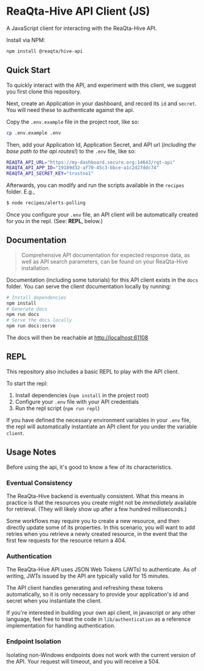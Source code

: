 <h1 class="h1-readme">ReaQta-Hive API Client (JS)</h1>

A JavaScript client for interacting with the ReaQta-Hive API.

Install via NPM:

```sh
npm install @reaqta/hive-api
```

## Quick Start

To quickly interact with the API, and experiment with this client, we suggest you first clone this repository.

Next, create an Application in your dashboard, and record its `id` and `secret`. You will need these to authenticate against the api.

Copy the `.env.example` file in the project root, like so:
```sh
cp .env.example .env
```

Then, add your Application Id, Application Secret, and API url (*including the base path to the api routes!*) to the `.env` file, like so:

```sh
REAQTA_API_URL="https://my-dashboard.secure.org:14643/rqt-api"
REAQTA_API_APP_ID="19189d32-af70-45c3-bbce-a1c2d27ddc74"
REAQTA_API_SECRET_KEY="trustno1"
```

Afterwards, you can modify and run the scripts available in the `recipes` folder. E.g.,

```sh
$ node recipes/alerts-polling
```

Once you configure your `.env` file, an API client will be automatically created for you in the repl. (See: **REPL**, below.)

## Documentation

> Comprehensive API documentation for expected response data, as well as API search parameters, can be found on your ReaQta-Hive installation.

Documentation (including some tutorials) for this API client exists in the `docs` folder. You can serve the client documentation locally by running:

```sh
# Install dependencies
npm install
# Generate docs
npm run docs
# Serve the docs locally
npm run docs:serve
```

The docs will then be reachable at [http://localhost:61108](http://localhost:61108)

## REPL

This repository also includes a basic REPL to play with the API client.

To start the repl:

1. Install dependencies (`npm install` in the project root)
2. Configure your `.env` file with your API credentials
3. Run the repl script (`npm run repl`)

If you have defined the necessary environment variables in your `.env` file, the repl will automatically instantiate an API client for you under the variable `client`.

## Usage Notes

Before using the api, it's good to know a few of its characteristics.

### Eventual Consistency

The ReaQta-Hive backend is eventually consistent. What this means in practice is that the resources you create might not be *immediately* available for retrieval. (They will likely show up after a few hundred milliseconds.)

Some workflows may require you to create a new resource, and then directly update some of its properties. In this scenario, you will want to add retries when you retrieve a newly created resource, in the event that the first few requests for the resource return a 404.

### Authentication

The ReaQta-Hive API uses JSON Web Tokens (JWTs) to authenticate. As of writing, JWTs issued by the API are typically valid for 15 minutes.

The API client handles generating and refreshing these tokens automatically, so it is only necessary to provide your application's id and secret when you instantiate the client.

If you're interested in building your own api client, in javascript or any other language, feel free to treat the code in `lib/authentication` as a reference implementation for handling authentication.

### Endpoint Isolation

Isolating non-Windows endpoints does not work with the current version of the API. Your request will timeout, and you will receive a 504.

